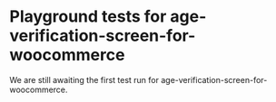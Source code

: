 # Playground tests for age-verification-screen-for-woocommerce
We are still awaiting the first test run for age-verification-screen-for-woocommerce.
